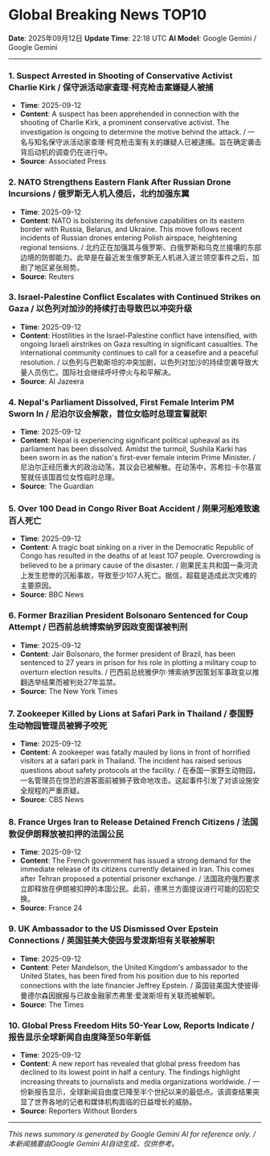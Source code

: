 # Global Breaking News TOP10

**Date**: 2025年09月12日
**Update Time**: 22:18 UTC
**AI Model**: Google Gemini / Google Gemini

---

### 1. **Suspect Arrested in Shooting of Conservative Activist Charlie Kirk** / **保守派活动家查理·柯克枪击案嫌疑人被捕**
- **Time**: 2025-09-12
- **Content**: A suspect has been apprehended in connection with the shooting of Charlie Kirk, a prominent conservative activist. The investigation is ongoing to determine the motive behind the attack. / 一名与知名保守派活动家查理·柯克枪击案有关的嫌疑人已被逮捕。旨在确定袭击背后动机的调查仍在进行中。
- **Source**: Associated Press

### 2. **NATO Strengthens Eastern Flank After Russian Drone Incursions** / **俄罗斯无人机入侵后，北约加强东翼**
- **Time**: 2025-09-12
- **Content**: NATO is bolstering its defensive capabilities on its eastern border with Russia, Belarus, and Ukraine. This move follows recent incidents of Russian drones entering Polish airspace, heightening regional tensions. / 北约正在加强其与俄罗斯、白俄罗斯和乌克兰接壤的东部边境的防御能力。此举是在最近发生俄罗斯无人机进入波兰领空事件之后，加剧了地区紧张局势。
- **Source**: Reuters

### 3. **Israel-Palestine Conflict Escalates with Continued Strikes on Gaza** / **以色列对加沙的持续打击导致巴以冲突升级**
- **Time**: 2025-09-12
- **Content**: Hostilities in the Israel-Palestine conflict have intensified, with ongoing Israeli airstrikes on Gaza resulting in significant casualties. The international community continues to call for a ceasefire and a peaceful resolution. / 以色列与巴勒斯坦的冲突加剧，以色列对加沙的持续空袭导致大量人员伤亡。国际社会继续呼吁停火与和平解决。
- **Source**: Al Jazeera

### 4. **Nepal's Parliament Dissolved, First Female Interim PM Sworn In** / **尼泊尔议会解散，首位女临时总理宣誓就职**
- **Time**: 2025-09-12
- **Content**: Nepal is experiencing significant political upheaval as its parliament has been dissolved. Amidst the turmoil, Sushila Karki has been sworn in as the nation's first-ever female interim Prime Minister. / 尼泊尔正经历重大的政治动荡，其议会已被解散。在动荡中，苏希拉·卡尔基宣誓就任该国首位女性临时总理。
- **Source**: The Guardian

### 5. **Over 100 Dead in Congo River Boat Accident** / **刚果河船难致逾百人死亡**
- **Time**: 2025-09-12
- **Content**: A tragic boat sinking on a river in the Democratic Republic of Congo has resulted in the deaths of at least 107 people. Overcrowding is believed to be a primary cause of the disaster. / 刚果民主共和国一条河流上发生悲惨的沉船事故，导致至少107人死亡。据信，超载是造成此次灾难的主要原因。
- **Source**: BBC News

### 6. **Former Brazilian President Bolsonaro Sentenced for Coup Attempt** / **巴西前总统博索纳罗因政变图谋被判刑**
- **Time**: 2025-09-12
- **Content**: Jair Bolsonaro, the former president of Brazil, has been sentenced to 27 years in prison for his role in plotting a military coup to overturn election results. / 巴西前总统雅伊尔·博索纳罗因策划军事政变以推翻选举结果而被判处27年监禁。
- **Source**: The New York Times

### 7. **Zookeeper Killed by Lions at Safari Park in Thailand** / **泰国野生动物园管理员被狮子咬死**
- **Time**: 2025-09-12
- **Content**: A zookeeper was fatally mauled by lions in front of horrified visitors at a safari park in Thailand. The incident has raised serious questions about safety protocols at the facility. / 在泰国一家野生动物园，一名管理员在惊恐的游客面前被狮子致命地攻击。这起事件引发了对该设施安全规程的严重质疑。
- **Source**: CBS News

### 8. **France Urges Iran to Release Detained French Citizens** / **法国敦促伊朗释放被扣押的法国公民**
- **Time**: 2025-09-12
- **Content**: The French government has issued a strong demand for the immediate release of its citizens currently detained in Iran. This comes after Tehran proposed a potential prisoner exchange. / 法国政府强烈要求立即释放在伊朗被扣押的本国公民。此前，德黑兰方面提议进行可能的囚犯交换。
- **Source**: France 24

### 9. **UK Ambassador to the US Dismissed Over Epstein Connections** / **英国驻美大使因与爱泼斯坦有关联被解职**
- **Time**: 2025-09-12
- **Content**: Peter Mandelson, the United Kingdom's ambassador to the United States, has been fired from his position due to his reported connections with the late financier Jeffrey Epstein. / 英国驻美国大使彼得·曼德尔森因据报与已故金融家杰弗里·爱泼斯坦有关联而被解职。
- **Source**: The Times

### 10. **Global Press Freedom Hits 50-Year Low, Reports Indicate** / **报告显示全球新闻自由度降至50年新低**
- **Time**: 2025-09-12
- **Content**: A new report has revealed that global press freedom has declined to its lowest point in half a century. The findings highlight increasing threats to journalists and media organizations worldwide. / 一份新报告显示，全球新闻自由度已降至半个世纪以来的最低点。该调查结果突显了世界各地的记者和媒体机构面临的日益增长的威胁。
- **Source**: Reporters Without Borders

---

*This news summary is generated by Google Gemini AI for reference only. / 本新闻摘要由Google Gemini AI自动生成，仅供参考。*
